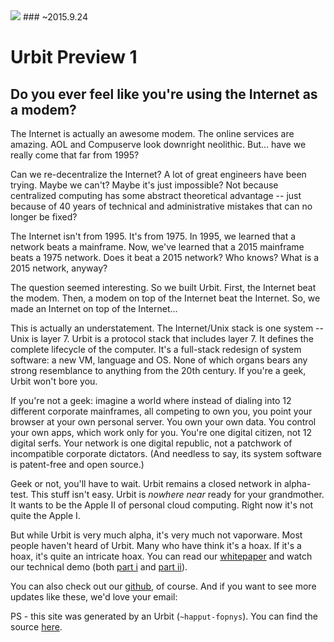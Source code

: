 <link rel="stylesheet" type="text/css" href="/home/pub/preview/src/main.css" />

<img src="https://storage.googleapis.com/urbit-extra/logo/logo-black-100x100.png" class='logo' />
### ~2015.9.24

<h1 class="leader">Urbit Preview 1</h1>

<list dataPath="/pub/preview/materials"></list>

## Do you ever feel like you're using the Internet as a modem?

The Internet is actually an awesome modem.  The online services are amazing.  AOL and Compuserve look downright neolithic.  But... have we really come that far from 1995?

Can we re-decentralize the Internet?  A lot of great engineers have been trying.  Maybe we can't?  Maybe it's just impossible?   Not because centralized computing has some abstract theoretical advantage -- just because of 40 years of technical and administrative mistakes that can no longer be fixed?

The Internet isn't from 1995.  It's from 1975.  In 1995, we learned that a network beats a mainframe.  Now, we've learned that a 2015 mainframe beats a 1975 network.  Does it beat a 2015 network?   Who knows?  What is a 2015 network, anyway?

The question seemed interesting.  So we built Urbit.   First, the Internet beat the modem.  Then, a modem on top of the Internet beat the Internet.  So, we made an Internet on top of the Internet...

This is actually an understatement.  The Internet/Unix stack is one system -- Unix is layer 7.  Urbit is a protocol stack that includes layer 7.  It defines the complete lifecycle of the computer.  It's a full-stack redesign of system software: a new VM, language and OS.  None of which organs bears any strong resemblance to anything from the 20th century.  If you're a geek, Urbit won't bore you.

If you're not a geek: imagine a world where instead of dialing into 12 different corporate mainframes, all competing to own you, you point your browser at your own personal server.  You own your own data. You control your own apps, which work only for you. You're one digital citizen, not 12 digital serfs.  Your network is one digital republic, not a patchwork of incompatible corporate dictators.  (And needless to say, its system software is patent-free and open source.)

Geek or not, you'll have to wait.  Urbit remains a closed network in alpha-test.  This stuff isn't easy.  Urbit is *nowhere near* ready for your grandmother.  It wants to be the Apple II of personal cloud computing.  Right now it's not quite the Apple I.

But while Urbit is very much alpha, it's very much not vaporware.  Most people haven't heard of Urbit.  Many who have think it's a hoax.  If it's a hoax, it's quite an intricate hoax. You can read our [whitepaper]() and watch our technical demo (both [part i]() and [part ii]()).

You can also check out our [github](https://github.com/urbit/urbit), of course.  And if you want to see more updates like these, we'd love your email:

<email dataPath="/submit"></email>

PS - this site was generated by an Urbit (`~happut-fopnys`). You can find the source [here](https://github.com/urbit/preview).